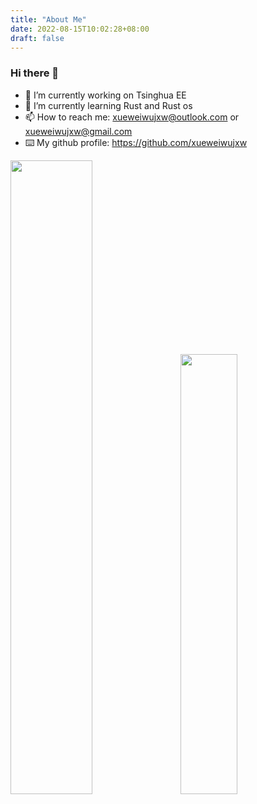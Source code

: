```yaml
---
title: "About Me"
date: 2022-08-15T10:02:28+08:00
draft: false
---
```


### Hi there 👋

- :telescope: I’m currently working on Tsinghua EE
- :seedling: I’m currently learning Rust and Rust os
- :mailbox: How to reach me: xueweiwujxw@outlook.com or xueweiwujxw@gmail.com
- :keyboard: My github profile: https://github.com/xueweiwujxw

<span>
  <img src="https://github-readme-stats.vercel.app/api?username=xueweiwujxw&show_icons=true&theme=shades-of-purple" width="51%"/>
  <text>&ensp;<text/>
  <img src="https://github-readme-stats.vercel.app/api/top-langs/?username=xueweiwujxw&layout=compact" width="42.5%"/>
</span>